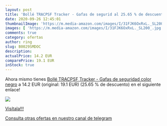 ```yaml
---
layout: post
title: 'Bollé TRACPSF Tracker - Gafas de segurid al 25.65 % de descuento'
date: 2020-09-26 12:45:01
thumbnailImage: 'https://m.media-amazon.com/images/I/31FJK6OxRxL._SL200_.jpg'
images: [ 'https://m.media-amazon.com/images/I/31FJK6OxRxL._SL200_.jpg' ]
comments: true
category: ofertas
author: ring
slug: B0029SMDOC
description:
actualPrice: 14.2 EUR
comparePrice: 19.1 EUR
inStock: true
---
```


Ahora mismo tienes [Bollé TRACPSF Tracker - Gafas de seguridad  color negro](https://www.amazon.com/dp/B0029SMDOC/?tag=redken08-20) a 14.2 EUR (original: 19.1 EUR) (25.65 %  de descuento) en el siguiente enlace!

[![](https://m.media-amazon.com/images/I/31FJK6OxRxL._SL200_.jpg)](https://www.amazon.com/dp/B0029SMDOC/?tag=redken08-20)

[Visítala!!!](https://www.amazon.com/dp/B0029SMDOC/?tag=redken08-20)

[Consulta otras ofertas en nuestro canal de telegram](https://t.me/s/ofertas25)
